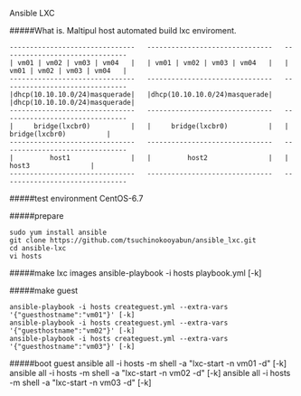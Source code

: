 
Ansible LXC

#####What is.
Maltipul host automated build lxc enviroment.

	-------------------------------   -------------------------------   -------------------------------
	| vm01 | vm02 | vm03 | vm04   |   | vm01 | vm02 | vm03 | vm04   |   | vm01 | vm02 | vm03 | vm04   |
	-------------------------------   -------------------------------   -------------------------------
	|dhcp(10.10.10.0/24)masquerade|   |dhcp(10.10.10.0/24)masquerade|   |dhcp(10.10.10.0/24)masquerade|
	-------------------------------   -------------------------------   -------------------------------
	|     bridge(lxcbr0)          |   |     bridge(lxcbr0)          |   |     bridge(lxcbr0)          |
	-------------------------------   -------------------------------   -------------------------------
	|         host1               |   |         host2               |   |         host3               |
	-------------------------------   -------------------------------   -------------------------------


#####test environment
CentOS-6.7

#####prepare

	sudo yum install ansible
	git clone https://github.com/tsuchinokooyabun/ansible_lxc.git
	cd ansible-lxc
	vi hosts

#####make lxc images
	ansible-playbook -i hosts playbook.yml [-k]

#####make guest

	ansible-playbook -i hosts createguest.yml --extra-vars '{"guesthostname":"vm01"}' [-k]
	ansible-playbook -i hosts createguest.yml --extra-vars '{"guesthostname":"vm02"}' [-k]
	ansible-playbook -i hosts createguest.yml --extra-vars '{"guesthostname":"vm03"}' [-k]

#####boot guest
	ansible all -i hosts -m shell -a "lxc-start -n vm01 -d" [-k]
	ansible all -i hosts -m shell -a "lxc-start -n vm02 -d" [-k]
	ansible all -i hosts -m shell -a "lxc-start -n vm03 -d" [-k]
